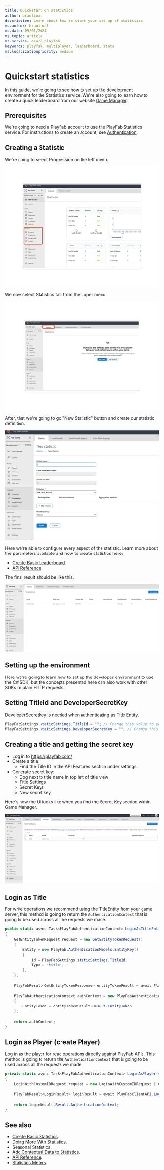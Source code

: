 ```yaml
---
title: Quickstart on statistics
author: braulioal
description: Learn about how to start your set up of statistics
ms.author: braulioal
ms.date: 09/01/2024
ms.topic: article
ms.service: azure-playfab
keywords: playfab, multiplayer, leaderboard, stats
ms.localizationpriority: medium
---
```


# Quickstart statistics

In this guide, we're going to see how to set up the development environment for the Statistics service. We're also going
to learn how to create a quick leaderboard from our website [Game Manager](https://developer.playfab.com/en-US/login).

## Prerequisites

We're going to need a PlayFab account to use the PlayFab Statistics service. For instructions to create an account, 
see [Authentication](../../authentication/authentication/index.md).

## Creating a Statistic

We're going to select Progression on the left menu.

![PlayFab Statistics main menu](media/game-manager-main-menu.png)

We now select Statistics tab from the upper menu.

![PlayFab Statistics add statistic](media/statistic-menu.png)

After, that we're going to go "New Statistic" button and create our statistic definition.

![PlayFab Statistics Usage](media/new-statistic.png)

Here we're able to configure every aspect of the statistic. Learn more about the parameters available and 
how to create statistics here:
- [Create Basic Leaderboard](create-basic-statistics.md).
- [API Reference](api-reference.md)

The final result should be like this.

![PlayFab Statistics final result](media/stat-result.png)

## Setting up the environment

Here we're going to learn how to set up the developer environment to use the C# SDK, but the concepts
presented here can also work with other SDKs or plain HTTP requests.

## Setting TitleId and DeveloperSecretKey

DeveloperSecretKey is needed when authenticating as Title Entity. 

``` C#
PlayFabSettings.staticSettings.TitleId = ""; // Change this value to your own titleId from PlayFab Game Manager
PlayFabSettings.staticSettings.DeveloperSecretKey = ""; // Change this to your title's secret key from Game Manager
```

## Creating a title and getting the secret key

- Log in to https://playfab.com/
- Create a title
    - Find the Title ID in the API Features section under settings.   
- Generate secret key:
  - Cog next to title name in top left of title view
  - Title Settings
  - Secret Keys
  - New secret key

Here's how the UI looks like when you find the Secret Key section within Game Manager.

![PlayFab Statistics keys](media/secret-keys.png)

## Login as Title

For write operations we recommend using the TitleEntity from your game server, this method is going to return the `AuthenticationContext` that is
going to be used across all the requests we made.

``` C#
public static async Task<PlayFabAuthenticationContext> LoginAsTitleEntity()
{
    GetEntityTokenRequest request = new GetEntityTokenRequest()
    {
        Entity = new PlayFab.AuthenticationModels.EntityKey()
        {
            Id = PlayFabSettings.staticSettings.TitleId,
            Type = "title",
        },                
    };

    PlayFabResult<GetEntityTokenResponse> entityTokenResult = await PlayFabAuthenticationAPI.GetEntityTokenAsync(request);

    PlayFabAuthenticationContext authContext = new PlayFabAuthenticationContext
    {
        EntityToken = entityTokenResult.Result.EntityToken
    };
    
    return authContext;
}
```

## Login as Player (create Player)

Log in as the player for read operations directly against PlayFab APIs. This method is going to return the `AuthenticationContext` that is
going to be used across all the requests we made.

``` C#
private static async Task<PlayFabAuthenticationContext> LoginAsPlayer(string customId = "GettingStartedGuide")
{
    LoginWithCustomIDRequest request = new LoginWithCustomIDRequest { CustomId = customId, CreateAccount = true };

    PlayFabResult<LoginResult> loginResult = await PlayFabClientAPI.LoginWithCustomIDAsync(request);

    return loginResult.Result.AuthenticationContext;
}

```


## See also

- [Create Basic Statistics](create-basic-statistics.md).
- [Doing More With Statistics](doing-more-statistics.md).
- [Seasonal Statistics](seasonal-statistics.md).
- [Add Contextual Data to Statistics](metadata-statistics.md).
- [API Reference](api-reference.md).
- [Statistics Meters](../../pricing/meters/statistics-meters.md).
